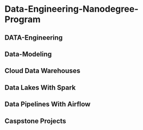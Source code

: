# Data-Engineering-Nanodegree-Program

## DATA-Engineering

## Data-Modeling

## Cloud Data Warehouses

## Data Lakes With Spark 

## Data Pipelines With Airflow

## Caspstone Projects
